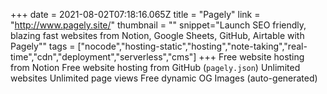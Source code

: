 +++
date = 2021-08-02T07:18:16.065Z
title = "Pagely"
link = "http://www.pagely.site/"
thumbnail = ""
snippet="Launch SEO friendly, blazing fast websites from Notion, Google Sheets, GitHub, Airtable with Pagely""
tags = ["nocode","hosting-static","hosting","note-taking","real-time","cdn","deployment","serverless","cms"]
+++
Free website hosting from Notion
Free website hosting from GitHub (`pagely.json`)
Unlimited websites
Unlimited page views
Free dynamic OG Images (auto-generated)
